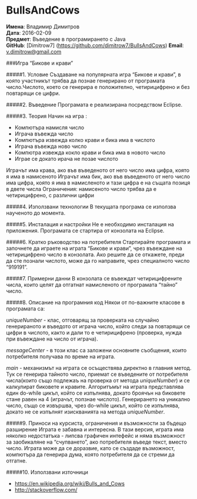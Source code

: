 # BullsAndCows

**Имена**: Владимир Димитров	
**Дата**: 2016-02-09 				                        
**Предмет**: Въведение в програмирането с Java	
**GitHub**: [Dimitrow7] (https://github.com/dimitrow7/BullsAndCows)
**Email**: v.dimitrow@gmail.com



###Игра “Бикове и крави”


#####1. Условие
Създаване на популярната игра “Бикове и крави”, в която участникът трябва да познае генерирано от програмата число.Числото, което се генерира е положително, четирицифрено и без повтарящи се цифри.

#####2. Въведение
Програмата е реализирана посредством Eclipse.

#####3. Теория
Начин на игра :
* Компютъра намисля число
* Играча въвежда число
* Компютъра извежда колко крави и бика има в числото
* Играча въвежда ново число
* Компютра извежда кокло крави и бика има в новото число
* Играе се докато ирача не позае числото

Играчът има крава, ако във въведеното от него число има цифра, която я има в намисеното
Играчът има бик, ако във въведеното от него число има цифра, която я има в намисленото и тази цифра е на същата позиця в двете числа
Ограничения: намисеното число трябва да е четирицифрено, с различни цифри

#####4. Използвани технологии
В текущата програма се използва наученото до момента.

#####5. Инсталация и настройки
Не е необходимо инсталация на приложения. Програмата се стартира от конзолата на Eclipse.

#####6. Кратко ръководство на потребителя
Стартирайте програмата и започнете да играете на играта “Бикове и крави”, чрез въвеждане на четирицифрено число в конзолата. Ако решите да се откажете, преди да сте познали числото, може да го направите, чрез специалното число “919191”.


#####7. Примерни данни
В конзолата се въвеждат четирицифрените числа, които целят да отгатнат намисленото от програмата “тайно” число.

#####8. Описание на програмния код
Някои от по-важните класове в програмата са:

*uniqueNumber* - клас, отговарящ за проверката на случайно генерираното и въведото от играча число, който следи за повтарящи се цифри в числото, както и дали то е четирицифрено (проверка, нужда при въвеждане на число от играча).

*messageCenter* - в този клас са заложени основните съобщения, които потребителя получава по време на играта.

*main* - механизмът на играта се осъществява директно в главния метод. Тук се генерира тайното число, приемат се въведените от потребителя числа(които също подлежаъ на проверка от метода *uniqueNumber*) и се калкулират биковете и кравите. Алгоритъмът на играта представлява един do-while цикъл, който се изпълнява, докато броячън на биковете стане равен на 4 (играчът, попзнае числото). Генерирането на уникално число, също се извършва, чрез do-while цикъл, който се изпълнява, докато не се изпълнят изискванията на метода *uniqueNumber*.

#####9. Приноси на курсиста, ограничения и възможности за бъдещо разширение
Играта е забавна и интересна. В тази версия, играта има няколко недостатъка - липсва графичен интефейс и няма възможност за заобикаляне на “счупването”, ако потребителя въведе текст, вместо число. 
Играта може да се доразвие, като се създаде възможност, компютъра да генерира дума, която потребителя да се стреми да отгатне.

#####10. Използвани източници
- https://en.wikipedia.org/wiki/Bulls_and_Cows
- http://stackoverflow.com/
 


